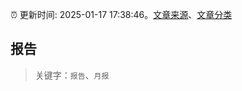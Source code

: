 :alarm_clock: 更新时间: 2025-01-17 17:38:46。[文章来源](/README.md)、[文章分类](/TAGS.md)

## 报告


> 关键字：`报告`、`月报`



